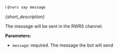 :information_source:️ `@rwrs say message`

_{short_description}_

The message will be sent in the RWRS channel.

**Parameters:**

- `message`: required. The message the bot will send